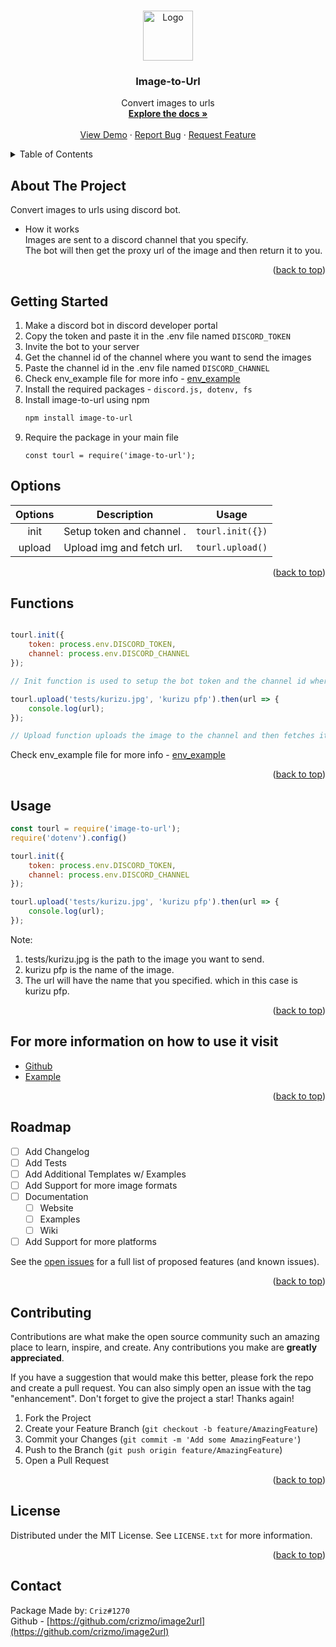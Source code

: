 <a name="readme-top"></a>

<br />
<div align="center">
  <a href="https://github.com/crizmo/image2url">
    <img src="https://cdn.discordapp.com/attachments/910210865683386408/1058270655625314344/Untitled_design.png" alt="Logo" width="80" height="80">
  </a>

  <h3 align="center">Image-to-Url</h3>

  <p align="center">
    Convert images to urls
    <br />
    <a href="https://github.com/crizmo/image2url"><strong>Explore the docs »</strong></a>
    <br />
    <br />
    <a href="https://github.com/crizmo/image2url">View Demo</a>
    ·
    <a href="https://github.com/crizmo/image2url/issues">Report Bug</a>
    ·
    <a href="https://github.com/crizmo/image2url/issues">Request Feature</a>
  </p>
</div>
    

<!-- TABLE OF CONTENTS -->
<details>
  <summary>Table of Contents</summary>
  <ol>
    <li>
      <a href="#about-the-project">About The Project</a>
    </li>
    <li>
      <a href="#getting-started">Getting Started</a>
      <ul>
        <li><a href='#options'>Options</a></li>
        <li><a href="#functions">Functions</a></li>
        <li><a href="#usage">Usage</a></li>
      </ul>
    </li>
    <li><a href="#roadmap">Roadmap</a></li>
    <li><a href="#contributing">Contributing</a></li>
    <li><a href="#license">License</a></li>
    <li><a href="#contact">Contact</a></li>
  </ol>
</details>


<!-- ABOUT THE PROJECT -->
## About The Project

Convert images to urls using discord bot. 
- How it works <br>
Images are sent to a discord channel that you specify. <br>
The bot will then get the proxy url of the image and then return it to you. <br>

<p align="right">(<a href="#readme-top">back to top</a>)</p>

## Getting Started

1. Make a discord bot in discord developer portal
2. Copy the token and paste it in the .env file named `DISCORD_TOKEN`
3. Invite the bot to your server
4. Get the channel id of the channel where you want to send the images
5. Paste the channel id in the .env file named `DISCORD_CHANNEL`
6. Check env_example file for more info - <a href="/tests/.env_example">env_example</a>
7. Install the required packages - `discord.js, dotenv, fs`
8. Install image-to-url using npm <br>
   ```sh
   npm install image-to-url
   ```
9. Require the package in your main file <br>
   ```JS
   const tourl = require('image-to-url');
   ```

## Options

| **Options** | **Description**      | **Usage**          |
| :---------: | -------------------- | ------------------ |
|    init    | Setup token and channel . | `tourl.init({})` |
|   upload   | Upload img and fetch url. | `tourl.upload()` |

<p align="right">(<a href="#readme-top">back to top</a>)</p>

## Functions

```javascript

tourl.init({
    token: process.env.DISCORD_TOKEN,
    channel: process.env.DISCORD_CHANNEL
});

// Init function is used to setup the bot token and the channel id where the images will be sent

tourl.upload('tests/kurizu.jpg', 'kurizu pfp').then(url => {
    console.log(url);
});

// Upload function uploads the image to the channel and then fetches its url
```
Check env_example file for more info - <a href="/tests/.env_example">env_example</a>

<p align="right">(<a href="#readme-top">back to top</a>)</p>

## Usage

```javascript
const tourl = require('image-to-url');
require('dotenv').config()

tourl.init({
    token: process.env.DISCORD_TOKEN,
    channel: process.env.DISCORD_CHANNEL
});

tourl.upload('tests/kurizu.jpg', 'kurizu pfp').then(url => {
    console.log(url);
});
```

Note: 
1. tests/kurizu.jpg is the path to the image you want to send. <br>
2. kurizu pfp is the name of the image. <br>
3. The url will have the name that you specified. which in this case is kurizu pfp. <br>

<p align="right">(<a href="#readme-top">back to top</a>)</p>


## For more information on how to use it visit

- [Github](https://github.com/crizmo/image2url)
- [Example](https://github.com/crizmo/image2url/tree/main/tests)

<p align="right">(<a href="#readme-top">back to top</a>)</p>

## Roadmap

- [ ] Add Changelog
- [ ] Add Tests
- [ ] Add Additional Templates w/ Examples
- [ ] Add Support for more image formats
- [ ] Documentation
    - [ ] Website
    - [ ] Examples
    - [ ] Wiki
- [ ] Add Support for more platforms

See the [open issues](https://github.com/crizmo/image2url/issues) for a full list of proposed features (and known issues).

<p align="right">(<a href="#readme-top">back to top</a>)</p>

## Contributing

Contributions are what make the open source community such an amazing place to learn, inspire, and create. Any contributions you make are **greatly appreciated**.

If you have a suggestion that would make this better, please fork the repo and create a pull request. You can also simply open an issue with the tag "enhancement".
Don't forget to give the project a star! Thanks again!

1. Fork the Project
2. Create your Feature Branch (`git checkout -b feature/AmazingFeature`)
3. Commit your Changes (`git commit -m 'Add some AmazingFeature'`)
4. Push to the Branch (`git push origin feature/AmazingFeature`)
5. Open a Pull Request

<p align="right">(<a href="#readme-top">back to top</a>)</p>


<!-- LICENSE -->
## License

Distributed under the MIT License. See `LICENSE.txt` for more information.
<p align="right">(<a href="#readme-top">back to top</a>)</p>

## Contact
Package Made by: `Criz#1270` <br>
Github - [https://github.com/crizmo/image2url](https://github.com/crizmo/image2url)